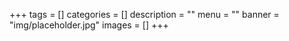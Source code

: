 +++
tags = []
categories = []
description = ""
menu = ""
banner = "img/placeholder.jpg"
images = []
+++